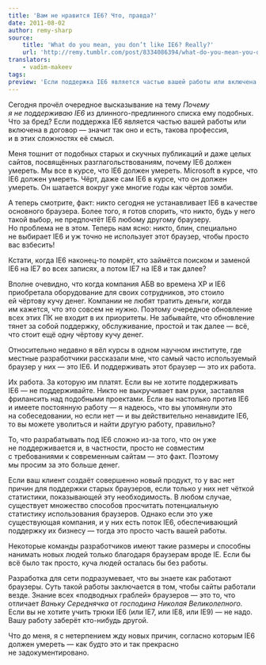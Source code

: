 ```yaml
---
title: 'Вам не нравится IE6? Что, правда?'
date: 2011-08-02
author: remy-sharp
source:
    title: 'What do you mean, you don’t like IE6? Really?'
    url: 'http://remy.tumblr.com/post/8334086394/what-do-you-mean-you-dont-like-ie6-really'
translators:
    - vadim-makeev
tags:
preview: 'Если поддержка IE6 является частью вашей работы или включена в договор — значит так оно и есть, такова профессия, и в этих сложностях её смысл.'
---
```


Сегодня прочёл очередное высказывание на тему _Почему я не поддерживаю IE6_ из длинного-предлинного списка ему подобных. Что за бред? Если поддержка IE6 является частью вашей работы или включена в договор — значит так оно и есть, такова профессия, и в этих сложностях её смысл.

Меня тошнит от подобных старых и скучных публикаций и даже целых сайтов, посвящённых разглагольствованиям, почему IE6 должен умереть. Мы все в курсе, что IE6 должен умереть. Microsoft в курсе, что IE6 должен умереть. Чёрт, даже сам IE6 в курсе, что он должен умереть. Он шатается вокруг уже многие годы как чёртов зомби.

А теперь смотрите, факт: никто сегодня не устанавливает IE6 в качестве основного браузера. Более того, я готов спорить, что никто, будь у него такой выбор, не предпочтёт IE6 любому другому браузеру. Но проблема не в этом. Теперь нам ясно: никто, блин, специально не выбирает IE6 и уж точно не использует этот браузер, чтобы просто вас взбесить!

Кстати, когда IE6 наконец-то помрёт, кто займётся поиском и заменой IE6 на IE7 во всех записях, а потом IE7 на IE8 и так далее?

Вполне очевидно, что когда компания АБВ во времена XP и IE6 приобретала оборудование для своих сотрудников, это стоило ей чёртову кучу денег. Компании не любят тратить деньги, когда им кажется, что это совсем не нужно. Поэтому очередное обновление всех этих ПК не входит в их приоритеты. Не забывайте, что обновление тянет за собой поддержку, обслуживание, простой и так далее — всё, что стоит ещё одну чёртову кучу денег.

Относительно недавно я вёл курсы в одном научном институте, где местные разработчики рассказали мне, что самый часто используемый браузер у них — это IE6. И поддерживать этот браузер — это их работа.

Их работа. За которую им платят. Если вы не хотите поддерживать IE6 — не поддерживайте. Никто не выкручивает вам руки, заставляя фрилансить над подобными проектами. Если вы настолько против IE6 и имеете постоянную работу — я надеюсь, что вы упомянули это на собеседовании, но если нет — и вы действительно ненавидите IE6, то вы можете уволиться и найти другую работу, правильно?

То, что разрабатывать под IE6 сложно из-за того, что он уже не поддерживается и, в частности, просто не совместим с требованиями к современным сайтам — это факт. Поэтому мы просим за это больше денег.

Если ваш клиент создаёт совершенно новый продукт, то у вас нет причин для поддержки старых браузеров, если только у них нет чёткой статистики, показывающей эту необходимость. В любом случае, существует множество способов просчитать потенциальную статистику использования браузеров. Однако если это уже существующая компания, и у них есть поток IE6, обеспечивающий поддержку их бизнесу — тогда это просто часть вашей работы.

Некоторые команды разработчиков имеют такие размеры и способны нанимать новых людей только благодаря браузерам вроде IE. Если бы всё было так просто, куча людей осталась бы без работы.

Разработка для сети подразумевает, что вы знаете как работают браузеры. Суть такой работы заключается в том, чтобы сайты работали везде. Знание всех «подводных граблей» браузеров — это то, что отличает _Ваньку Середнячка_ от _господина Николая Великолепного._ Если вы не хотите учить трюки IE6 (или IE7, или IE8, или IE9) — не надо. Вашу работу заберёт кто-нибудь другой.

Что до меня, я с нетерпением жду новых причин, согласно которым IE6 должен умереть — как будто это и так прекрасно не задокументировано.
